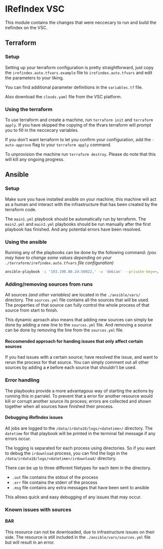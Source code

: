 # IRefIndex VSC

This module contains the changes that were neccecary to run and build the irefindex on the VSC. 

## Terraform

### Setup

Setting up your terraform configuration is pretty straightforward, just copy the `irefindex.auto.tfvars.example` file to `irefindex.auto.tfvars` and edit the parameters to your liking.

You can find additional parameter definitions in the `variables.tf` file.

Also download the `clouds.yaml` file from the VSC platform.

### Using the terraform

To use terraform and create a machine, run `terraform init` and `terraform apply`. If you have skipped the copying of the tfvars terraform will prompt you to fill in the neccecary variables.

If you don't want terraform to let you confirm your configuration, add the `-auto-approve` flag to your `terraform apply` command.

To unprovision the machine run `terraform destroy`. Please do note that this will kill any ongoing progress.

## Ansible

### Setup

Make sure you have installed ansible on your machine, this machine will act as a human and interact with the infrastructure that has been created by the terraform code. 

The `main1.yml` playbook should be automatically run by terraform. The `main2.yml` and `main3.yml` playbooks should be run manually after the first playbook has finished. And any potential errors have been resolved.

### Using the ansible

Running any of the playbooks can be done by the following command: *(you may have to change some values depending on your `./terraform/irefindex.auto.tfvars` file configuration)*

```bash
ansible-playbook -i '193.190.80.24:50022,' -u 'debian' --private-key=~/.ssh/id_ed25519 ansible/<playbook>.yml
```

### Adding/removing sources from runs

All sources *(and other variables)* are located in the `./ansible/vars/` directory. The `sources.yml` file contains all the sources that will be used. The properties of that source can fully control the whole process of that source from start to finish.

This dynamic aproach also means that adding new sources can simply be done by adding a new line to the `sources.yml` file. And removing a source can be done by removing the line from the `sources.yml` file.

#### Reccomended approach for handing issues that only affect certain sources

If you had issues with a certain source; have resolved the issue, and want to rerun the process for that source. You can simply comment out all other sources by adding a `#` before each source that shouldn't be used.

### Error handling

The playbooks provide a more advantagous way of starting the actions by running this in parralel. To prevent that a error for another resource would kill or corrupt another source its process; errors are collected and shown together when all sources have finished their process.

#### Debugging iRefIndex issues

All jobs are logged to the `/data/irdata18/logs/<datetime>/` directory. The `datetime` for that playbook will be printed in the terminal fail message if any errors occur.

The logging is separated for each process using directories. So if you want to debug the `irdownload` process, you can find the logs in the `/data/irdata18/logs/<datetime>/irdownload/` directory.

There can be up to three different filetypes for each item in the directory. 

- `.out` file contains the stdout of the process
- `.err` file contains the stderr of the process 
- `.msg` file contains any extra messages that have been sent to ansible

This allows quick and easy debugging of any issues that may occur.

### Known issues with sources

#### BAR

This resource can not be downloaded, due to infrastructure issues on their side. The resource is still included in the `./ansible/vars/sources.yml` file but will result in an error.




